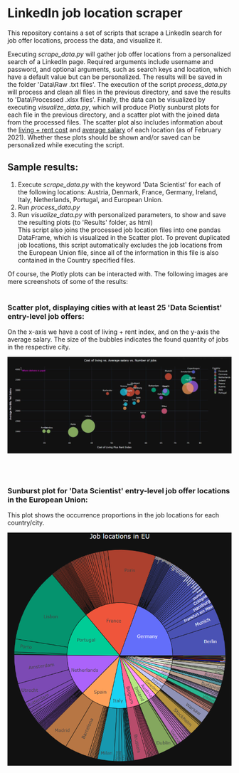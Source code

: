 # LinkedIn job location scraper

This repository contains a set of scripts that scrape a LinkedIn search for job offer locations, process the data, and visualize it. 

Executing _scrape_data.py_ will gather job offer locations from a personalized search of a LinkedIn page. Required arguments include username and password, and optional arguments, such as search keys and location, which have a default value but can be personalized. The results will be saved in the folder 'Data\Raw .txt files'. The execution of the script _process_data.py_ will process and clean all files in the previous directory, and save the results to 'Data\Processed .xlsx files'. Finally, the data can be visualized by executing _visualize_data.py_, which will produce Plotly sunburst plots for each file in the previous directory, and a scatter plot with the joined data from the processed files. The scatter plot also includes information about the [living + rent cost](https://www.numbeo.com/cost-of-living/rankings.jsp) and [average salary](https://www.numbeo.com/cost-of-living/region_prices_by_city?itemId=105&region=150) of each location (as of February 2021). Whether these plots should be shown and/or saved can be personalized while executing the script.

## Sample results:

1. Execute _scrape_data.py_ with the keyword 'Data Scientist' for each of the following locations: Austria, Denmark, France, Germany, Ireland, Italy, Netherlands, Portugal, and European Union.
2. Run _process_data.py_
3. Run _visualize_data.py_ with personalized parameters, to show and save the resulting plots (to 'Results' folder, as html) <br>
  This script also joins the processed job location files into one pandas DataFrame, which is visualized in the Scatter plot. To prevent duplicated job locations, this script automatically excludes the job locations from the European Union file, since all of the information in this file is also contained in the Country specified files. <p>

Of course, the Plotly plots can be interacted with. The following images are mere screenshots of some of the results:
<br> 
<br> 
  
### Scatter plot, displaying cities with at least 25 'Data Scientist' entry-level job offers: 
On the x-axis we have a cost of living + rent index, and on the y-axis the average salary. The size of the bubbles indicates the found quantity of jobs in the respective city.<p>
  
![Sunburst Plot EU](./Plots/Scatter_plot.png)

<br>
<br>
          
### Sunburst plot for 'Data Scientist' entry-level job offer locations in the European Union: <p>
This plot shows the occurrence proportions in the job locations for each country/city. <p>
  
![Sunburst Plot EU](./Plots/Sunburst_plot_EU.png)

